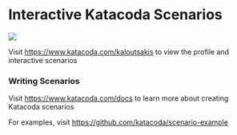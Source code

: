 # Interactive Katacoda Scenarios

[![](http://shields.katacoda.com/katacoda/kaloutsakis/count.svg)](https://www.katacoda.com/kaloutsakis "Get your profile on Katacoda.com")

Visit https://www.katacoda.com/kaloutsakis to view the profile and interactive scenarios

### Writing Scenarios
Visit https://www.katacoda.com/docs to learn more about creating Katacoda scenarios

For examples, visit https://github.com/katacoda/scenario-example
